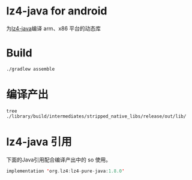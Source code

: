 # lz4-java for android
为[lz4-java](https://github.com/lz4/lz4-java)编译 arm、x86 平台的动态库

# Build
```shell
./gradlew assemble
```

# 编译产出
```shell
tree ./library/build/intermediates/stripped_native_libs/release/out/lib/
```

# lz4-java 引用
下面的Java引用配合编译产出中的 so 使用。
```kts
implementation 'org.lz4:lz4-pure-java:1.8.0'
```
